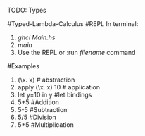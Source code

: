 TODO: Types

#Typed-Lambda-Calculus
#REPL
In terminal:
1. *ghci Main.hs*
2. *main*
3. Use the REPL or :run *filename* command
          
#Examples
1. (\x. x) # abstraction
2. apply (\x. x) 10 # application
3. let y=10 in y #let bindings
4. 5+5 #Addition
5. 5-5 #Subtraction
6. 5/5 #Division
7. 5*5 #Multiplication